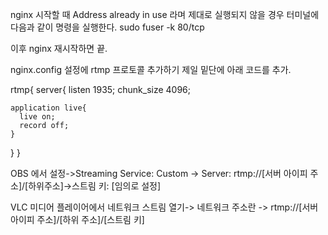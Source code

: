 nginx 시작할 때 Address already in use 라며 제대로 실행되지 않을 경우 터미널에 다음과 같이 명령을 실행한다.
sudo fuser -k 80/tcp

이후 nginx 재시작하면 끝.

nginx.config 설정에 rtmp 프로토콜 추가하기
제일 밑단에 아래 코드를 추가.

rtmp{
  server{
    listen 1935;
    chunk_size 4096;

    application live{
      live on;
      record off;
    }
  }
}

OBS 에서 설정->Streaming Service: Custom -> Server: rtmp://[서버 아이피 주소]/[하위주소]->스트림 키: [임의로 설정]

VLC 미디어 플레이어에서 네트워크 스트림 열기-> 네트워크 주소란 -> rtmp://[서버 아이피 주소]/[하위 주소]/[스트림 키]
